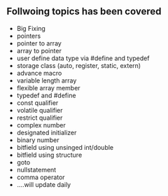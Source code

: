 
## Follwoing topics has been covered 
- Big Fixing
- pointers
- pointer to array
- array to pointer
- user define data type via #define and typedef
- storage class (auto, register, static, extern)
- advance macro
- variable length array
- flexible array member
- typedef and #define
- const qualifier
- volatile qualifier
- restrict qualifier
- complex number
- designated initializer
- binary number
- bitfield using unsinged int/double
- bitfield using structure
- goto
- nullstatement
- comma operator
- ....will update daily
